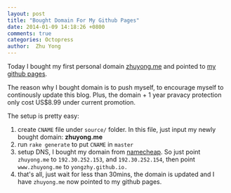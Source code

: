 ```yaml
---
layout: post
title: "Bought Domain For My Github Pages"
date: 2014-01-09 14:18:26 +0800
comments: true
categories: Octopress
author:  Zhu Yong
---
```


Today I bought my first personal domain [zhuyong.me](http://zhuyong.me) and pointed to [my github pages](http://yongzhy.github.io).

The reason why I bought domain is to push myself, to encourage myself to continously update this blog. Plus, the domain + 1 year pravacy protection only cost US$8.99 under current promotion. 

The setup is pretty easy:

1. create `CNAME` file under `source/` folder. In this file, just input my newly bought domain: **zhuyong.me**
2. run `rake generate` to put `CNAME` in `master`
3. setup DNS, I bought my domain from [namecheap](http://www.namecheap.com). So just point `zhuyong.me` to `192.30.252.153`, and `192.30.252.154`, then point `www.zhuyong.me` to `yongzhy.github.io.`
4. that's all, just wait for less than 30mins, the domain is updated and I have `zhuyong.me` now pointed to my github pages.
